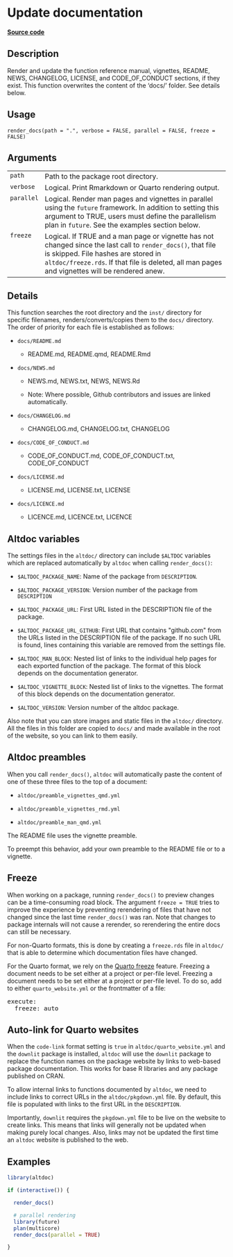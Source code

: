 

# Update documentation

[**Source code**](https://github.com/etiennebacher/altdoc/tree/main/R/render_docs.R#L48)

## Description

Render and update the function reference manual, vignettes, README,
NEWS, CHANGELOG, LICENSE, and CODE_OF_CONDUCT sections, if they exist.
This function overwrites the content of the ‘docs/’ folder. See details
below.

## Usage

<pre><code class='language-R'>render_docs(path = ".", verbose = FALSE, parallel = FALSE, freeze = FALSE)
</code></pre>

## Arguments

<table>
<tr>
<td style="white-space: nowrap; font-family: monospace; vertical-align: top">
<code id="path">path</code>
</td>
<td>
Path to the package root directory.
</td>
</tr>
<tr>
<td style="white-space: nowrap; font-family: monospace; vertical-align: top">
<code id="verbose">verbose</code>
</td>
<td>
Logical. Print Rmarkdown or Quarto rendering output.
</td>
</tr>
<tr>
<td style="white-space: nowrap; font-family: monospace; vertical-align: top">
<code id="parallel">parallel</code>
</td>
<td>
Logical. Render man pages and vignettes in parallel using the
<code>future</code> framework. In addition to setting this argument to
TRUE, users must define the parallelism plan in <code>future</code>. See
the examples section below.
</td>
</tr>
<tr>
<td style="white-space: nowrap; font-family: monospace; vertical-align: top">
<code id="freeze">freeze</code>
</td>
<td>
Logical. If TRUE and a man page or vignette has not changed since the
last call to <code>render_docs()</code>, that file is skipped. File
hashes are stored in <code>altdoc/freeze.rds</code>. If that file is
deleted, all man pages and vignettes will be rendered anew.
</td>
</tr>
</table>

## Details

This function searches the root directory and the
<code style="white-space: pre;">inst/</code> directory for specific
filenames, renders/converts/copies them to the
<code style="white-space: pre;">docs/</code> directory. The order of
priority for each file is established as follows:

<ul>
<li>

<code>docs/README.md</code>

<ul>
<li>

README.md, README.qmd, README.Rmd

</li>
</ul>
</li>
<li>

<code>docs/NEWS.md</code>

<ul>
<li>

NEWS.md, NEWS.txt, NEWS, NEWS.Rd

</li>
<li>

Note: Where possible, Github contributors and issues are linked
automatically.

</li>
</ul>
</li>
<li>

<code>docs/CHANGELOG.md</code>

<ul>
<li>

CHANGELOG.md, CHANGELOG.txt, CHANGELOG

</li>
</ul>
</li>
<li>

<code>docs/CODE_OF_CONDUCT.md</code>

<ul>
<li>

CODE_OF_CONDUCT.md, CODE_OF_CONDUCT.txt, CODE_OF_CONDUCT

</li>
</ul>
</li>
<li>

<code>docs/LICENSE.md</code>

<ul>
<li>

LICENSE.md, LICENSE.txt, LICENSE

</li>
</ul>
</li>
<li>

<code>docs/LICENCE.md</code>

<ul>
<li>

LICENCE.md, LICENCE.txt, LICENCE

</li>
</ul>
</li>
</ul>

## Altdoc variables

The settings files in the <code style="white-space: pre;">altdoc/</code>
directory can include <code style="white-space: pre;">$ALTDOC</code>
variables which are replaced automatically by <code>altdoc</code> when
calling <code>render_docs()</code>:

<ul>
<li>

<code style="white-space: pre;">$ALTDOC_PACKAGE_NAME</code>: Name of the
package from <code>DESCRIPTION</code>.

</li>
<li>

<code style="white-space: pre;">$ALTDOC_PACKAGE_VERSION</code>: Version
number of the package from <code>DESCRIPTION</code>

</li>
<li>

<code style="white-space: pre;">$ALTDOC_PACKAGE_URL</code>: First URL
listed in the DESCRIPTION file of the package.

</li>
<li>

<code style="white-space: pre;">$ALTDOC_PACKAGE_URL_GITHUB</code>: First
URL that contains "github.com" from the URLs listed in the DESCRIPTION
file of the package. If no such URL is found, lines containing this
variable are removed from the settings file.

</li>
<li>

<code style="white-space: pre;">$ALTDOC_MAN_BLOCK</code>: Nested list of
links to the individual help pages for each exported function of the
package. The format of this block depends on the documentation
generator.

</li>
<li>

<code style="white-space: pre;">$ALTDOC_VIGNETTE_BLOCK</code>: Nested
list of links to the vignettes. The format of this block depends on the
documentation generator.

</li>
<li>

<code style="white-space: pre;">$ALTDOC_VERSION</code>: Version number
of the altdoc package.

</li>
</ul>

Also note that you can store images and static files in the
<code style="white-space: pre;">altdoc/</code> directory. All the files
in this folder are copied to
<code style="white-space: pre;">docs/</code> and made available in the
root of the website, so you can link to them easily.

## Altdoc preambles

When you call <code>render_docs()</code>, <code>altdoc</code> will
automatically paste the content of one of these three files to the top
of a document:

<ul>
<li>

<code>altdoc/preamble_vignettes_qmd.yml</code>

</li>
<li>

<code>altdoc/preamble_vignettes_rmd.yml</code>

</li>
<li>

<code>altdoc/preamble_man_qmd.yml</code>

</li>
</ul>

The README file uses the vignette preamble.

To preempt this behavior, add your own preamble to the README file or to
a vignette.

## Freeze

When working on a package, running <code>render_docs()</code> to preview
changes can be a time-consuming road block. The argument <code>freeze =
TRUE</code> tries to improve the experience by preventing rerendering of
files that have not changed since the last time
<code>render_docs()</code> was ran. Note that changes to package
internals will not cause a rerender, so rerendering the entire docs can
still be necessary.

For non-Quarto formats, this is done by creating a
<code>freeze.rds</code> file in
<code style="white-space: pre;">altdoc/</code> that is able to determine
which documentation files have changed.

For the Quarto format, we rely on the
<a href="https://quarto.org/docs/projects/code-execution.html#freeze">Quarto
freeze</a> feature. Freezing a document needs to be set either at a
project or per-file level. Freezing a document needs to be set either at
a project or per-file level. To do so, add to either
<code>quarto_website.yml</code> or the frontmatter of a file:

<pre>execute:
  freeze: auto
</pre>

## Auto-link for Quarto websites

When the <code>code-link</code> format setting is <code>true</code> in
<code>altdoc/quarto_website.yml</code> and the <code>downlit</code>
package is installed, <code>altdoc</code> will use the
<code>downlit</code> package to replace the function names on the
package website by links to web-based package documentation. This works
for base R libraries and any package published on CRAN.

To allow internal links to functions documented by <code>altdoc</code>,
we need to include links to correct URLs in the
<code>altdoc/pkgdown.yml</code> file. By default, this file is populated
with links to the first URL in the <code>DESCRIPTION</code>.

Importantly, <code>downlit</code> requires the <code>pkgdown.yml</code>
file to be live on the website to create links. This means that links
will generally not be updated when making purely local changes. Also,
links may not be updated the first time an <code>altdoc</code> website
is published to the web.

## Examples

``` r
library(altdoc)

if (interactive()) {

  render_docs()

  # parallel rendering
  library(future)
  plan(multicore)
  render_docs(parallel = TRUE)

}
```

